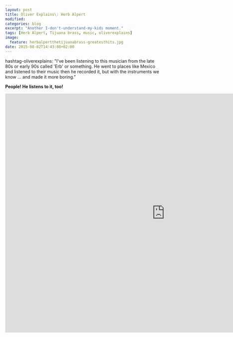 ```yaml
---
layout: post
title: Oliver Explains\: Herb Alpert
modified:
categories: blog
excerpt: "Another I-don't-understand-my-kids moment."
tags: [Herb Alpert, Tijuana brass, music, oliverexplains]
image:
  feature: herbalpertthetijuanabrass-greatesthits.jpg
date: 2015-08-02T14:43:08+02:00
---
```



hashtag-oliverexplains: "I've been listening to this musician from the late 80s or early 90s called 'Erb' or something. He went to places like Mexico and listened to their music then he recorded it, but with the instruments we know ... and made it more boring."
 
**People! He listens to it, too!**

<iframe width="1024" height="768" src="https://www.youtube.com/embed/z_KDPUTyDyQ" frameborder="0"> </iframe>